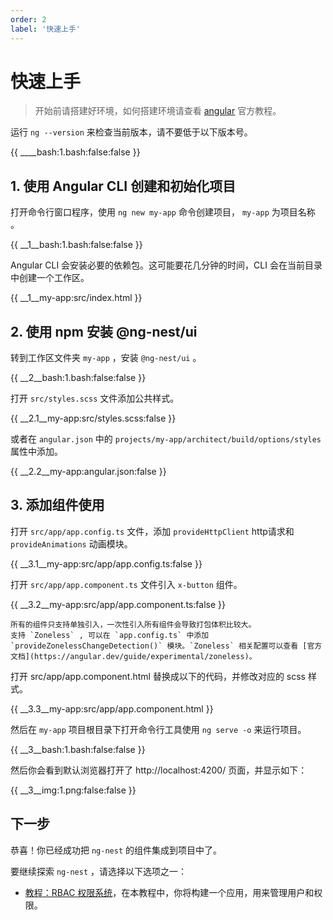 ```yaml
---
order: 2
label: '快速上手'
---
```


# 快速上手

> 开始前请搭建好环境，如何搭建环境请查看 [angular](https://angular.dev/installation) 官方教程。

运行 `ng --version` 来检查当前版本，请不要低于以下版本号。

{{ ____bash:1.bash:false:false }}

## 1. 使用 Angular CLI 创建和初始化项目

打开命令行窗口程序，使用 `ng new my-app` 命令创建项目， `my-app` 为项目名称 。

{{ __1\__bash:1.bash:false:false }}

Angular CLI 会安装必要的依赖包。这可能要花几分钟的时间，CLI 会在当前目录中创建一个工作区。

{{ __1\__my-app:src/index.html }}

## 2. 使用 npm 安装 @ng-nest/ui

转到工作区文件夹 `my-app` ，安装 `@ng-nest/ui` 。

{{ __2\__bash:1.bash:false:false }}

打开 `src/styles.scss` 文件添加公共样式。

{{ __2.1\__my-app:src/styles.scss:false }}

或者在 `angular.json` 中的 `projects/my-app/architect/build/options/styles` 属性中添加。

{{ __2.2\__my-app:angular.json:false }}

## 3. 添加组件使用

打开 `src/app/app.config.ts` 文件，添加 `provideHttpClient` http请求和 `provideAnimations` 动画模块。

{{ __3.1\__my-app:src/app/app.config.ts:false }}

打开 `src/app/app.component.ts` 文件引入 `x-button` 组件。

{{ __3.2\__my-app:src/app/app.component.ts:false }}

```primary
所有的组件只支持单独引入，一次性引入所有组件会导致打包体积比较大。
支持 `Zoneless` , 可以在 `app.config.ts` 中添加 `provideZonelessChangeDetection()` 模块。`Zoneless` 相关配置可以查看 [官方文档](https://angular.dev/guide/experimental/zoneless)。
```

打开 src/app/app.component.html 替换成以下的代码，并修改对应的 scss 样式。

{{ __3.3\__my-app:src/app/app.component.html }}

然后在 `my-app` 项目根目录下打开命令行工具使用 `ng serve -o` 来运行项目。

{{ __3\__bash:1.bash:false:false }}

然后你会看到默认浏览器打开了 http://localhost:4200/ 页面，并显示如下：

{{ __3\__img:1.png:false:false }}

## 下一步

恭喜！你已经成功把 `ng-nest` 的组件集成到项目中了。

要继续探索 `ng-nest` ，请选择以下选项之一：

- [教程：RBAC 权限系统](index/docs/zh_CN/course/rbac/1-introduction)，在本教程中，你将构建一个应用，用来管理用户和权限。
